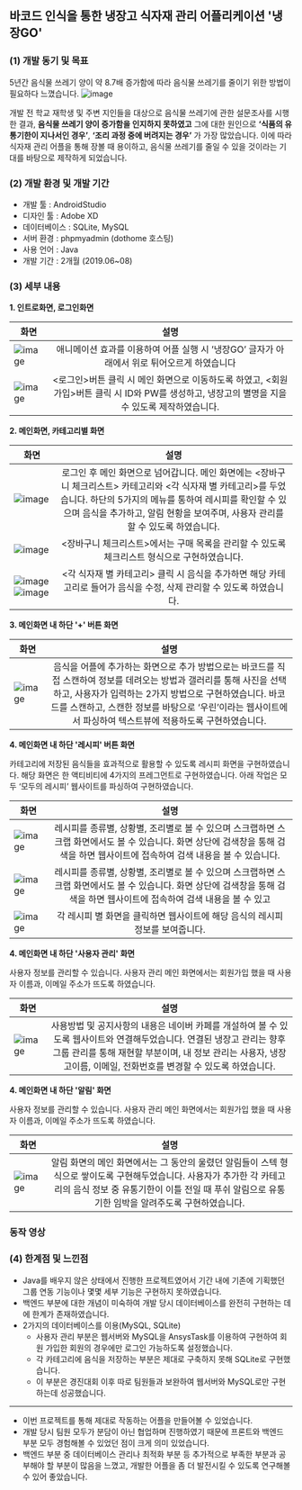 ## 바코드 인식을 통한 냉장고 식자재 관리 어플리케이션 '냉장GO'
### (1) 개발 동기 및 목표
5년간 음식물 쓰레기 양이 약 8.7배 증가함에 따라 음식물 쓰레기를 줄이기 위한 방법이 필요하다 느꼈습니다.
![image](https://user-images.githubusercontent.com/68772751/122660753-a3618200-d1be-11eb-8537-5c1da959d001.png)

개발 전 학교 재학생 및 주변 지인들을 대상으로 음식물 쓰레기에 관한 설문조사를 시행한 결과, **음식물 쓰레기 양이 증가함을 인지하지 못하였고** 
그에 대한 원인으로 **‘식품의 유통기한이 지나서인 경우’**, **‘조리 과정 중에 버려지는 경우’** 가 가장 많았습니다. 
이에 따라 식자재 관리 어플을 통해 장볼 때 용이하고, 음식물 쓰레기를 줄일 수 있을 것이라는 기대를 바탕으로 제작하게 되었습니다.  

### (2) 개발 환경 및 개발 기간
- 개발 툴 : AndroidStudio
- 디자인 툴 : Adobe XD
- 데이터베이스 : SQLite, MySQL
- 서버 환경 : phpmyadmin (dothome 호스팅)
- 사용 언어 : Java
- 개발 기간 : 2개월 (2019.06~08)

### (3) 세부 내용
**1. 인트로화면, 로그인화면**

화면 | 설명 |
---|:---:|
![image](https://user-images.githubusercontent.com/68772751/122660717-52518e00-d1be-11eb-925a-2e51f1dd62e3.png) | 애니메이션 효과를 이용하여 어플 실행 시 ’냉장GO’ 글자가 아래에서 위로 튀어오르게 하였습니다|
![image](https://user-images.githubusercontent.com/68772751/122660718-54b3e800-d1be-11eb-9203-b79ad482ec9e.png) | <로그인>버튼 클릭 시 메인 화면으로 이동하도록 하였고, <회원가입>버튼 클릭 시 ID와 PW를 생성하고, 냉장고의 별명을 지을 수 있도록 제작하였습니다.|

**2. 메인화면, 카테고리별 화면**

화면 | 설명 |
---|:---:|
![image](https://user-images.githubusercontent.com/68772751/122660949-87f77680-d1c0-11eb-849d-7710df2a3864.png) | 로그인 후 메인 화면으로 넘어갑니다. 메인 화면에는 <장바구니 체크리스트> 카테고리와 <각 식자재 별 카테고리>를 두었습니다. 하단의 5가지의 메뉴를 통하여 레시피를 확인할 수 있으며 음식을 추가하고, 알림 현황을 보여주며, 사용자 관리를 할 수 있도록 하였습니다.
![image](https://user-images.githubusercontent.com/68772751/122660951-8d54c100-d1c0-11eb-86cc-ce8cbe8fcc28.png) | <장바구니 체크리스트>에서는 구매 목록을 관리할 수 있도록 체크리스트 형식으로 구현하였습니다.
![image](https://user-images.githubusercontent.com/68772751/122660957-92b20b80-d1c0-11eb-9c19-178b2002a148.png) ![image](https://user-images.githubusercontent.com/68772751/122660960-95acfc00-d1c0-11eb-8bd9-ea88cf9ea82b.png) |<각 식자재 별 카테고리> 클릭 시 음식을 추가하면 해당 카테고리로 들어가 음식을 수정, 삭제 관리할 수 있도록 하였습니다.

**3. 메인화면 내 하단 '+' 버튼 화면**

화면 | 설명 |
---|:---:|
![image](https://user-images.githubusercontent.com/68772751/122661020-21bf2380-d1c1-11eb-94e8-3f6928566873.png) | 음식을 어플에 추가하는 화면으로 추가 방법으로는 바코드를 직접 스캔하여 정보를 데려오는 방법과 갤러리를 통해 사진을 선택하고, 사용자가 입력하는 2가지 방법으로 구현하였습니다. 바코드를 스캔하고, 스캔한 정보를 바탕으로 ‘우린’이라는 웹사이트에서 파싱하여 텍스트뷰에 적용하도록 구현하였습니다.

**4. 메인화면 내 하단 '레시피' 버튼 화면**

카테고리에 저장된 음식들을 효과적으로 활용할 수 있도록 레시피 화면을 구현하였습니다. 해당 화면은 한 액티비티에 4가지의 프레그먼트로 구현하였습니다. 아래 작업은 모두 ‘모두의 레시피’ 웹사이트를 파싱하여 구현하였습니다.

화면 | 설명 |
---|:---:|
![image](https://user-images.githubusercontent.com/68772751/122661041-43200f80-d1c1-11eb-949d-38e321174e40.png) | 레시피를 종류별, 상황별, 조리별로 볼 수 있으며 스크랩하면 스크랩 화면에서도 볼 수 있습니다. 화면 상단에 검색창을 통해 검색을 하면 웹사이트에 접속하여 검색 내용을 볼 수 있습니다.
![image](https://user-images.githubusercontent.com/68772751/122661050-503cfe80-d1c1-11eb-9304-5e52565648a0.png) | 레시피를 종류별, 상황별, 조리별로 볼 수 있으며 스크랩하면 스크랩 화면에서도 볼 수 있습니다. 화면 상단에 검색창을 통해 검색을 하면 웹사이트에 접속하여 검색 내용을 볼 수 있고
![image](https://user-images.githubusercontent.com/68772751/122661051-559a4900-d1c1-11eb-83ca-43c2eec2b3b4.png) | 각 레시피 별 화면을 클릭하면 웹사이트에 해당 음식의 레시피 정보를 보여줍니다.

**4. 메인화면 내 하단 '사용자 관리' 화면**

사용자 정보를 관리할 수 있습니다. 사용자 관리 메인 화면에서는 회원가입 했을 때 사용자 이름과, 이메일 주소가 뜨도록 하였습니다.

화면 | 설명 |
---|:---:|
![image](https://user-images.githubusercontent.com/68772751/122661091-bd509400-d1c1-11eb-9ab4-86137ec8b75a.png) | 사용방법 및 공지사항의 내용은 네이버 카페를 개설하여 볼 수 있도록 웹사이트와 연결해두었습니다. 연결된 냉장고 관리는 향후 그룹 관리를 통해 재현할 부분이며, 내 정보 관리는 사용자, 냉장고이름, 이메일, 전화번호를 변경할 수 있도록 하였습니다.

**4. 메인화면 내 하단 '알림' 화면**

사용자 정보를 관리할 수 있습니다. 사용자 관리 메인 화면에서는 회원가입 했을 때 사용자 이름과, 이메일 주소가 뜨도록 하였습니다.

화면 | 설명 |
---|:---:|
![image](https://user-images.githubusercontent.com/68772751/122661110-ea04ab80-d1c1-11eb-9c9f-7676aa7ac9e1.png) | 알림 화면의 메인 화면에서는 그 동안의 울렸던 알림들이 스텍 형식으로 쌓이도록 구현해두었습니다. 사용자가 추가한 각 카테고리의 음식 정보 중 유통기한이 이틀 전일 때 푸쉬 알림으로 유통기한 임박을 알려주도록 구현하였습니다.

### 동작 영상


### (4) 한계점 및 느낀점
- Java를 배우지 않은 상태에서 진행한 프로젝트였어서 기간 내에 기존에 기획했던 그룹 연동 기능이나 몇몇 세부 기능은 구현하지 못하였습니다.
- 백엔드 부분에 대한 개념이 미숙하여 개발 당시 데이터베이스를 완전히 구현하는 데에 한계가 존재하였습니다.
- 2가지의 데이터베이스를 이용(MySQL, SQLite)
  - 사용자 관리 부분은 웹서버와 MySQL을 AnsysTask를 이용하여 구현하여 회원 가입한 회원의 경우에만 로그인 가능하도록 설정했습니다.
  - 각 카테고리에 음식을 저장하는 부분은 제대로 구축하지 못해 SQLite로 구현했습니다.
  - 이 부분은 경진대회 이후 따로 팀원들과 보완하여 웹서버와 MySQL로만 구현하는데 성공했습니다.
-----
- 이번 프로젝트를 통해 제대로 작동하는 어플을 만들어볼 수 있었습니다.
- 개발 당시 팀원 모두가 분담이 아닌 협업하며 진행하였기 때문에 프론트와 백엔드 부분 모두 경험해볼 수 있었던 점이 크게 의미 있었습니다.
- 백엔드 부분 중 데이터베이스 관리나 최적화 부분 등 추가적으로 부족한 부분과 공부해야 할 부분이 많음을 느꼈고, 개발한 어플을 좀 더 발전시킬 수 있도록 연구해볼 수 있어 좋았습니다.
